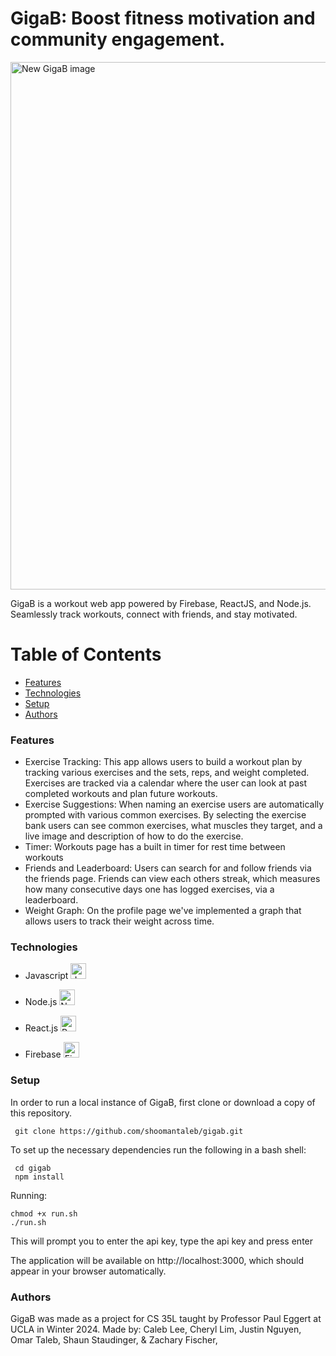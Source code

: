 # GigaB: Boost fitness motivation and community engagement. 


<img width="844" alt="New GigaB image" src="https://github.com/shoomantaleb/gigab/assets/129248303/c1f9b9e0-2ed7-4be5-9ff0-12426b6020e2">

GigaB is a workout web app powered by Firebase, ReactJS, and Node.js. Seamlessly track workouts, connect with friends, and stay motivated.


# Table of Contents
- [Features](#features)
- [Technologies](#technologies)
- [Setup](#setup)
- [Authors](#authors)

 <a name="features">  </a> 
### Features
- Exercise Tracking: This app allows users to build a workout plan by tracking various exercises and the sets, reps, and weight completed. Exercises are tracked via a calendar where the user can look at past completed workouts and plan future workouts.
- Exercise Suggestions: When naming an exercise users are automatically prompted with various common exercises. By selecting the exercise bank users can see common exercises, what muscles they target, and a live image and description of how to do the exercise.
- Timer: Workouts page has a built in timer for rest time between workouts
- Friends and Leaderboard: Users can search for and follow friends via the friends page. Friends can view each others streak, which measures how many consecutive days one has logged exercises, via a leaderboard.
- Weight Graph: On the profile page we've implemented a graph that allows users to track their weight across time. 

<a name="technologies"> </a>
###  Technologies 
- Javascript <img src="https://github.com/shoomantaleb/gigab/assets/129248303/e815d6f9-d9c0-4223-b33d-acceb414d34c" alt= "Javscript Logo" width = "25">

- Node.js <img src="https://github.com/shoomantaleb/gigab/assets/129248303/9c731510-06d7-4987-b02d-b924584687bd" alt = "NodeJS Logo" width = "25">

  
- React.js <img src="https://github.com/shoomantaleb/gigab/assets/129248303/3b3d63ae-2e7a-4aa2-a364-885aca6c1a6b" alt = "React Logo" width ="25">

- Firebase <img src="https://github.com/shoomantaleb/gigab/assets/129248303/6b8a12d7-b5f9-48a8-867c-87039099c035" alt="Firebase Logo" width="25">

 <a name="setup"> </a> 
### Setup
In order to run a local instance of GigaB, first clone or download a copy of this repository. 

```shell
 git clone https://github.com/shoomantaleb/gigab.git
```

To set up the necessary dependencies run the following in a bash shell: 

```shell
 cd gigab
 npm install
```
Running:
```shell
chmod +x run.sh
./run.sh
```
This will prompt you to enter the api key, type the api key and press enter

The application will be available on http://localhost:3000, which should appear in your browser automatically.

 <a name="authors">  </a> 
### Authors

GigaB was made as a project for CS 35L taught by Professor Paul Eggert at UCLA in Winter 2024. Made by: Caleb Lee, Cheryl Lim, Justin Nguyen, Omar Taleb, Shaun Staudinger, & Zachary Fischer,   



